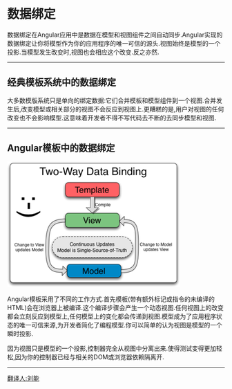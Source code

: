 # 数据绑定

数据绑定在Angular应用中是数据在模型和视图组件之间自动同步.Angular实现的数据绑定让你将模型作为你的应用程序的唯一可信的源头.视图始终是模型的一个投影.当模型发生改变时,视图也会相应这个改变.反之亦然.

---

## 经典模板系统中的数据绑定

大多数模版系统只是单向的绑定数据:它们合并模板和模型组件到一个视图.合并发生后,改变模型或相关部分的视图不会反应到视图上.更糟糕的是,用户对视图的任何改变也不会影响模型.这意味着开发者不得不写代码去不断的去同步模型和视图.

---

## Angular模板中的数据绑定

![](/assets/Two_Way_Data_Binding.png)

Angular模板采用了不同的工作方式.首先模板\(带有额外标记或指令的未编译的HTML\)会在浏览器上被编译.这个编译步骤会产生一个动态视图.任何视图上的改变都会立刻反应到模型上,任何模型上的变化都会传递到视图.模型成为了应用程序状态的唯一可信来源,为开发者简化了编程模型.你可以简单的认为视图是模型的一个瞬时投影.

因为视图只是模型的一个投影,控制器完全从视图中分离出来.使得测试变得更加轻松,因为你的控制器已经与相关的DOM或浏览器依赖隔离开.

---

[翻译人:刘能](https://github.com/liuneng1994)